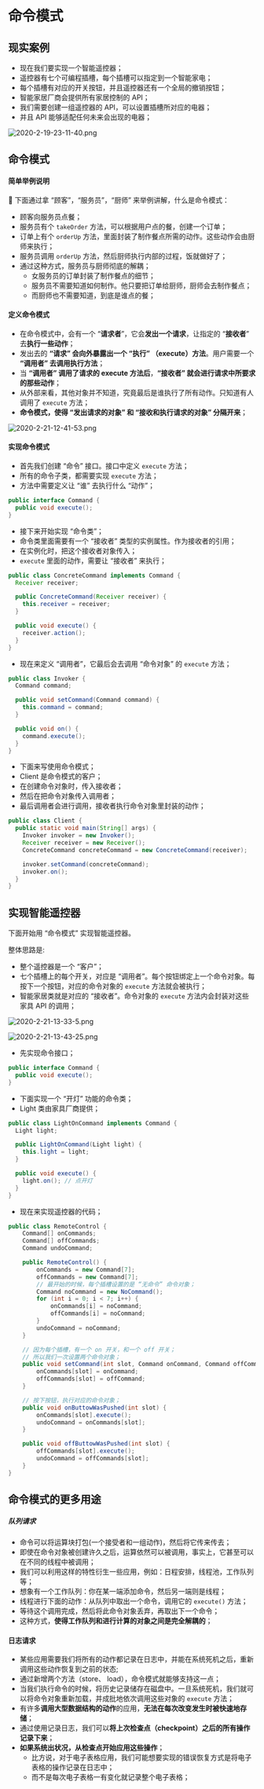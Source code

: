 # 命令模式

## 现实案例

- 现在我们要实现一个智能遥控器；
- 遥控器有七个可编程插槽，每个插槽可以指定到一个智能家电；
- 每个插槽有对应的开关按钮，并且遥控器还有一个全局的撤销按钮；
- 智能家居厂商会提供所有家居控制的 API；
- 我们需要创建一组遥控器的 API，可以设置插槽所对应的电器；
- 并且 API 能够适配任何未来会出现的电器；

![2020-2-19-23-11-40.png](https://garrik-default-imgs.oss-accelerate.aliyuncs.com/imgs/2020-2-19-23-11-40.png)

## 命令模式

#### 简单举例说明

🌰 下面通过拿 “顾客”，“服务员”，“厨师” 来举例讲解，什么是命令模式：

- 顾客向服务员点餐；
- 服务员有个 `takeOrder` 方法，可以根据用户点的餐，创建一个订单；
- 订单上有个 `orderUp` 方法，里面封装了制作餐点所需的动作。这些动作会由厨师来执行；
- 服务员调用 `orderUp` 方法，然后厨师执行内部的过程，饭就做好了；
- 通过这种方式，服务员与厨师彻底的解耦；
  - 女服务员的订单封装了制作餐点的细节；
  - 服务员不需要知道如何制作。他只要把订单给厨师，厨师会去制作餐点；
  - 而厨师也不需要知道，到底是谁点的餐；

#### 定义命令模式

- 在命令模式中，会有一个 “**请求者**”，它会**发出一个请求**，让指定的 “**接收者**” 去**执行一些动作**；
- 发出去的 **“请求” 会向外暴露出一个 “执行” （execute）方法**。用户需要一个 **“调用者” 去调用执行方法**；
- 当 **“调用者” 调用了请求的 execute 方法后**，**“接收者” 就会进行请求中所要求的那些动作**；
- 从外部来看，其他对象并不知道，究竟最后是谁执行了所有动作。只知道有人调用了 `execute` 方法；
- **命令模式，使得 “发出请求的对象” 和 “接收和执行请求的对象” 分隔开来**；

![2020-2-21-12-41-53.png](https://garrik-default-imgs.oss-accelerate.aliyuncs.com/imgs/2020-2-21-12-41-53.png)

#### 实现命令模式

- 首先我们创建 “命令” 接口。接口中定义 `execute` 方法；
- 所有的命令子类，都需要实现 `execute` 方法；
- 方法中需要定义让 “谁” 去执行什么 “动作”；

```java
public interface Command {
  public void execute();
}
```

- 接下来开始实现 “命令类”；
- 命令类里面需要有一个 “接收者” 类型的实例属性。作为接收者的引用；
- 在实例化时，把这个接收者对象传入；
- `execute` 里面的动作，需要让 “接收者” 来执行；

```java
public class ConcreteCommand implements Command {
  Receiver receiver;

  public ConcreteCommand(Receiver receiver) {
    this.receiver = receiver;
  }

  public void execute() {
    receiver.action();
  }
}
```

- 现在来定义 “调用者”，它最后会去调用 “命令对象” 的 `execute` 方法；

```java
public class Invoker {
  Command command;

  public void setCommand(Command command) {
    this.command = command;
  }

  public void on() {
    command.execute();
  }
}
```

- 下面来写使用命令模式；
- Client 是命令模式的客户；
- 在创建命令对象时，传入接收者；
- 然后在把命令对象传入调用者；
- 最后调用者会进行调用，接收者执行命令对象里封装的动作；

```java
public class Client {
  public static void main(String[] args) {
    Invoker invoker = new Invoker();
    Receiver receiver = new Receiver();
    ConcreteCommand concreteCommand = new ConcreteCommand(receiver);

    invoker.setCommand(concreteCommand);
    invoker.on();
  }
}
```

## 实现智能遥控器

下面开始用 “命令模式” 实现智能遥控器。

整体思路是:

- 整个遥控器是一个 “客户”；
- 七个插槽上的每个开关，对应是 “调用者”。每个按钮绑定上一个命令对象。每按下一个按钮，对应的命令对象的 `execute` 方法就会被执行；
- 智能家居类就是对应的 “接收者”。命令对象的 `execute` 方法内会封装对这些家具 API 的调用；

![2020-2-21-13-33-5.png](https://garrik-default-imgs.oss-accelerate.aliyuncs.com/imgs/2020-2-21-13-33-5.png)

![2020-2-21-13-43-25.png](https://garrik-default-imgs.oss-accelerate.aliyuncs.com/imgs/2020-2-21-13-43-25.png)

- 先实现命令接口；

```java
public interface Command {
  public void execute();
}
```

- 下面实现一个 “开灯” 功能的命令类；
- Light 类由家具厂商提供；

```java
public class LightOnCommand implements Command {
  Light light;

  public LightOnCommand(Light light) {
    this.light = light;
  }

  public void execute() {
    light.on(); // 点开灯
  }
}
```

- 现在来实现遥控器的代码；

```java
public class RemoteControl {
    Command[] onCommands;
    Command[] offCommands;
    Command undoCommand;

    public RemoteControl() {
        onCommands = new Command[7];
        offCommands = new Command[7];
        // 最开始的时候，每个插槽设置的是 “无命令” 命令对象；
        Command noCommand = new NoCommand();
        for (int i = 0; i < 7; i++) {
            onCommands[i] = noCommand;
            offCommands[i] = noCommand;
        }
        undoCommand = noCommand;
    }

    // 因为每个插槽，有一个 on 开关，和一个 off 开关；
    // 所以我们一次设置两个命令对象；
    public void setCommand(int slot, Command onCommand, Command offCommand) {
        onCommands[slot] = onCommand;
        offCommands[slot] = offCommand;
    }

    // 按下按钮，执行对应的命令对象；
    public void onButtowWasPushed(int slot) {
        onCommands[slot].execute();
        undoCommand = onCommands[slot];
    }

    public void offButtowWasPushed(int slot) {
        offCommands[slot].execute();
        undoCommand = offCommands[slot];
    }
}

```

## 命令模式的更多用途

##### 队列请求

- 命令可以将运算块打包(一个接受者和一组动作)，然后将它传来传去；
- 即使在命令对象被创建许久之后，运算依然可以被调用，事实上，它甚至可以在不同的线程中被调用；
- 我们可以利用这样的特性衍生一些应用，例如：日程安排，线程池，工作队列等；
- 想象有一个工作队列：你在某一端添加命令，然后另一端则是线程；
- 线程进行下面的动作：从队列中取出一个命令，调用它的 `execute()` 方法；
- 等待这个调用完成，然后将此命令对象丢弃，再取出下一个命令；
- 这种方式，**使得工作队列和进行计算的对象之间是完全解耦的**；

#### 日志请求

- 某些应用需要我们将所有的动作都记录在日志中，并能在系统死机之后，重新调用这些动作恢复到之前的状态;
- 通过新增两个方法（store、 load），命令模式就能够支持这一点；
- 当我们执行命令的时候，将历史记录储存在磁盘中。一旦系统死机，我们就可以将命令对象重新加载，并成批地依次调用这些对象的 `execute` 方法；
- 有许多**调用大型数据结构的动作**的应用，**无法在每次改变发生时被快速地存储**；
- 通过使用记录日志，我们可以**将上次检查点（checkpoint）之后的所有操作记录下来**；
- **如果系统出状况，从检查点开始应用这些操作**；
  - 比方说，对于电子表格应用，我们可能想要实现的错误恢复方式是将电子表格的操作记录在日志中；
  - 而不是每次电子表格一有变化就记录整个电子表格；
